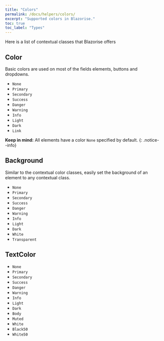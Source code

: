 ```yaml
---
title: "Colors"
permalink: /docs/helpers/colors/
excerpt: "Supported colors in Blazorise."
toc: true
toc_label: "Types"
---
```


Here is a list of contextual classes that Blazorise offers

## Color

Basic colors are used on most of the fields elements, buttons and dropdowns.

- `None`
- `Primary`
- `Secondary`
- `Success`
- `Danger`
- `Warning`
- `Info`
- `Light`
- `Dark`
- `Link`

**Keep in mind:** All elements have a color `None` specified by default.
{: .notice--info}

## Background

Similar to the contextual color classes, easily set the background of an element to any contextual class.

- `None`
- `Primary`
- `Secondary`
- `Success`
- `Danger`
- `Warning`
- `Info`
- `Light`
- `Dark`
- `White`
- `Transparent`

## TextColor

- `None`
- `Primary`
- `Secondary`
- `Success`
- `Danger`
- `Warning`
- `Info`
- `Light`
- `Dark`
- `Body`
- `Muted`
- `White`
- `Black50`
- `White50`